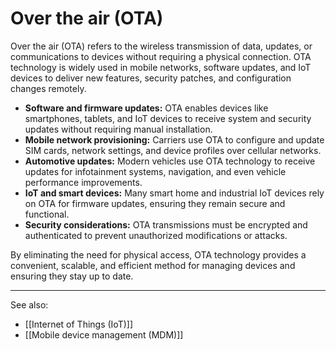 
# Over the air (OTA)

Over the air (OTA) refers to the wireless transmission of data, updates, or communications to devices without requiring a physical connection. OTA technology is widely used in mobile networks, software updates, and IoT devices to deliver new features, security patches, and configuration changes remotely.

- **Software and firmware updates:** OTA enables devices like smartphones, tablets, and IoT devices to receive system and security updates without requiring manual installation.
- **Mobile network provisioning:** Carriers use OTA to configure and update SIM cards, network settings, and device profiles over cellular networks.
- **Automotive updates:** Modern vehicles use OTA technology to receive updates for infotainment systems, navigation, and even vehicle performance improvements.
- **IoT and smart devices:** Many smart home and industrial IoT devices rely on OTA for firmware updates, ensuring they remain secure and functional.
- **Security considerations:** OTA transmissions must be encrypted and authenticated to prevent unauthorized modifications or attacks.

By eliminating the need for physical access, OTA technology provides a convenient, scalable, and efficient method for managing devices and ensuring they stay up to date.

---

See also:

- [[Internet of Things (IoT)]]
- [[Mobile device management (MDM)]]